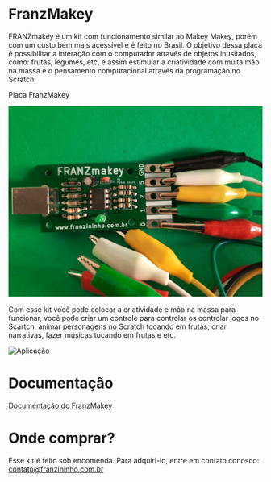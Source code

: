 # FranzMakey

FRANZmakey é um kit com funcionamento similar ao Makey Makey, porém com um custo bem mais acessível e é feito no Brasil. O objetivo dessa placa é possibilitar a interação com o computador através de objetos inusitados, como: frutas, legumes, etc, e assim estimular a criatividade com muita mão na massa e o pensamento computacional através da programação no Scratch.

Placa FranzMakey

![Placa FranzMakey](img/kit-FranzMakey.jpeg)

Com esse kit você pode colocar a criatividade e mão na massa para funcionar, você pode criar um controle para controlar os controlar jogos no Scartch, animar personagens no Scratch tocando em frutas, criar narrativas, fazer músicas tocando em frutas e etc.

![Aplicação](img/kit-franzmakey-frutas.JPG)

# Documentação

[Documentação do FranzMakey](https://franzininho.github.io/docs-franzininho-site/docs/FranzMakey/franzmakey)

# Onde comprar?

Esse kit é feito sob encomenda. Para adquiri-lo, entre em contato conosco: contato@franzininho.com.br﻿
